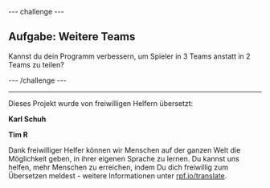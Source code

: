 --- challenge ---

## Aufgabe: Weitere Teams

Kannst du dein Programm verbessern, um Spieler in 3 Teams anstatt in 2 Teams zu teilen?

--- /challenge ---

***
Dieses Projekt wurde von freiwilligen Helfern übersetzt:

**Karl Schuh**

**Tim R**

Dank freiwilliger Helfer können wir Menschen auf der ganzen Welt die Möglichkeit geben, in ihrer eigenen Sprache zu lernen. Du kannst uns helfen, mehr Menschen zu erreichen, indem Du dich freiwillig zum Übersetzen meldest - weitere Informationen unter [rpf.io/translate](https://rpf.io/translate).
